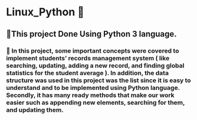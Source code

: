 # Linux_Python 📝
<h2> 📌This project Done Using Python 3 language.</h2> 
<h3> 🌟 In this project, some important concepts were covered to implement students’ records management
system ( like searching, updating, adding a new record, and finding global statistics for the student
average ). In addition, the data structure was used in this project was the list since it is easy to
understand and to be implemented using Python language. Secondly, it has many ready methods
that make our work easier such as appending new elements, searching for them, and updating
them. </h3> 
